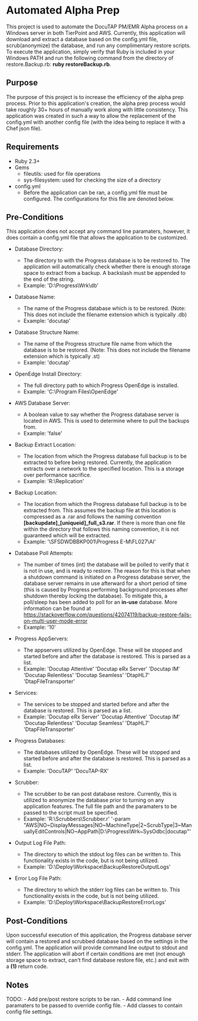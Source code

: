 # Automated Alpha Prep
This project is used to automate the DocuTAP PM/EMR Alpha process on a Windows 
server in both TierPoint and AWS. Currently, this application will download and 
extract a database based on the config.yml file, scrub(anonymize) the database, 
and run any complimentary restore scripts. To execute the application, simply 
verify that Ruby is included in your Windows PATH and run the following command 
from the directory of restore.Backup.rb: 
**ruby restoreBackup.rb**.

## Purpose
The purpose of this project is to increase the efficiency of the alpha prep
process. Prior to this application's creation, the alpha prep process would take 
roughly 30+ hours of manually work along with little consistency. This 
application was created in such a way to allow the replacement of the config.yml
with another config file (with the idea being to replace it with a Chef json 
file).  

## Requirements
- Ruby 2.3+
- Gems
    - fileutils: used for file operations
    - sys-filesystem: used for checking the size of a directory
- config.yml
    - Before the application can be ran, a config.yml file must be configured. 
      The configurations for this file are denoted below.
      
## Pre-Conditions
This application does not accept any command line paramaters, however, it does 
contain a config.yml file that allows the application to be customized.

- Database Directory:
    - The directory to with the Progress database is to be restored to. The 
      application will automatically check whether there is enough storage space
      to extract from a backup. A backslash must be appended to the end of the 
      string. 
    - Example: 'D:\Progress\Wrk\db\'
- Database Name:
    - The name of the Progress database which is to be restored. (Note: This 
      does not include the filename extension which is typically .db)
    - Example: 'docutap'
- Database Structure Name:
    - The name of the Progress structure file name from which the database is to
      be restored. (Note: This does not include the filename extension which is 
      typically .st)
    - Example: 'docutap'
- OpenEdge Install Directory:
    - The full directory path to which Progress OpenEdge is installed.
    - Example: 'C:\Program Files\OpenEdge\'
- AWS Database Server:
    - A boolean value to say whether the Progress database server is located in 
      AWS. This is used to determine where to pull the backups from.
    - Example: 'false'
- Backup Extract Location:
    - The location from which the Progress database full backup is to be
      extracted to before being restored. Currently, the application extracts 
      over a network to the specified location. This is a storage over 
      performance sacrifice.
    - Example: 'R:\Replication\'
- Backup Location:
    - The location from which the Progress database full backup is to be 
      extracted from. This assumes the backup file at this location is 
      compressed as a .rar and follows the naming convention 
      **[backupdate]_[uniqueid]_full_s3.rar**. If there is more than one file 
      within the directory that follows this naming convention, it is not 
      guaranteed which will be extracted.
    - Example: '\\SFSDWDBBKP001\Progress E-M\FL027\AI\'
- Database Poll Attempts: 
    - The number of times (int) the database will be polled to verify that it is
      not in use, and is ready to restore. The reason for this is that when a 
      shutdown command is initiated on a Progress database server, the database 
      server remains in use afterward for a short period of time (this is caused
      by Progress performing background processes after shutdown thereby locking
      the database). To mitigate this, a poll/sleep has been added to poll for 
      an **in-use** database. More information can be found at 
      https://stackoverflow.com/questions/42074119/backup-restore-fails-on-multi-user-mode-error
    - Example: '10'
- Progress AppServers: 
    - The appservers utilized by OpenEdge. These will be stopped and started 
      before and after the database is restored. This is parsed as a list.
    - Example: 'Docutap Attentive'
               'Docutap eRx Server'
               'Docutap IM'
               'Docutap Relentless'
               'Docutap Seamless'
               'DtapHL7'
               'DtapFileTransporter'
- Services: 
    - The services to be stopped and started before and after the database is
      restored. This is parsed as a list.
    - Example: 'Docutap eRx Server'
               'Docutap Attentive'
               'Docutap IM'
               'Docutap Relentless'
               'Docutap Seamless'
               'DtapHL7'
               'DtapFileTransporter'

- Progress Databases: 
    - The databases utilized by OpenEdge. These will be stopped and started 
      before and after the database is restored. This is parsed as a list.
    - Example: 'DocuTAP'
               'DocuTAP-RX'
- Scrubber: 
    - The scrubber to be ran post database restore. Currently, this is utilized 
      to anonymize the database prior to turning on any application features. 
      The full file path and the paramaters to be passed to the script must be 
      specified.
    - Example: 'R:\Scrubbers\Scrubber.r'
               '-param "AWS|NO~DisplayMessages|NO~MachineType|2~ScrubType|3~ManuallyEditControls|NO~AppPath|D:\Progress\Wrk~SysOdbc|docutap"'
- Output Log File Path:
    - The directory to which the stdout log files can be written to. This 
      functionality exists in the code, but is not being utilized. 
    - Example: 'D:\Deploy\Workspace\BackupRestoreOutputLogs\'
- Error Log File Path:
    - The directory to which the stderr log files can be written to. This 
      functionality exists in the code, but is not being utilized. 
    - Example: 'D:\Deploy\Workspace\BackupRestoreErrorLogs\'

## Post-Conditions
Upon successful execution of this application, the Progress database server will 
contain a restored and scrubbed database based on the settings in the 
config.yml. The application will provide command line output to stdout and 
stderr. The application will abort if certain conditions are met (not enough 
storage space to extract, can't find database restore file, etc.) and exit with 
a **(1)** return code.
    
## Notes
TODO:
    - Add pre/post restore scripts to be ran.
    - Add command line paramaters to be passed to override config file.
    - Add classes to contain config file settings.
    
    
    
    
    
    
    
    
    